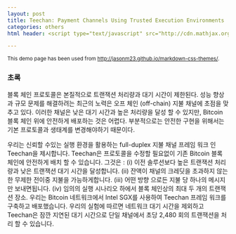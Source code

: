 ```yaml
---
layout: post
title: Teechan: Payment Channels Using Trusted Execution Environments
categories: others
html header: <script type="text/javascript" src="http://cdn.mathjax.org/mathjax/latest/MathJax.js?config=TeX-AMS-MML_HTMLorMML"></script>

---
```

<p><small>This demo page has been used from <a href="http://jasonm23.github.io/markdown-css-themes/" target="_blank">http://jasonm23.github.io/markdown-css-themes/</a>.</small></p>

<h3> 초록 </h3>


블록 체인 프로토콜은 본질적으로 트랜잭션 처리량과 대기 시간이 제한된다. 성능 향상과 규모 문제를 해결하려는 최근의 노력은 오프 체인 (off-chain) 지불 채널에 초점을 맞추고 있다. 이러한 채널은 낮은 대기 시간과 높은 처리량을 달성 할 수 있지만, Bitcoin 블록 체인 위에 안전하게 배포하는 것은 어렵다. 부분적으로는 안전한 구현을 위해서는 기본 프로토콜과 생태계를 변경해야하기 때문이다. 

우리는 신뢰할 수있는 실행 환경을 활용하는 full-duplex 지불 채널 프레임 워크 인 Teechan을 제시합니다. Teechan은 프로토콜을 수정할 필요없이 기존 Bitcoin 블록 체인에 안전하게 배치 할 수 있습니다. 그것은 : (i) 이전 솔루션보다 높은 트랜잭션 처리량과 낮은 트랜잭션 대기 시간을 달성합니다. (ii) 잔액이 채널의 크레딧을 초과하지 않는 한 무제한 전이중 지불을 가능하게합니다. (iii) 어떤 방향 으로든 지불 당 하나의 메시지 만 보내면됩니다. (iv) 임의의 실행 시나리오 하에서 블록 체인상의 최대 두 개의 트랜잭션 장소. 우리는 Bitcoin 네트워크에서 Intel SGX를 사용하여 Teechan 프레임 워크를 구축하고 배포했습니다. 우리의 실험에 따르면 네트워크 대기 시간을 제외하고 Teechan은 잠깐 지연된 대기 시간으로 단일 채널에서 초당 2,480 회의 트랜잭션을 처리 할 수 있습니다.

<!--


<p><small>This demo page has been used from <a href="http://jasonm23.github.io/markdown-css-themes/" target="_blank">http://jasonm23.github.io/markdown-css-themes/</a>.</small></p>

<h1>A First Level Header</h1>

<h2>A Second Level Header</h2>

<h3>A Third Level Header</h3>

<h4>A Fourth Level Header</h4>

<h5>A Fifth Level Header</h5>

<h6>A Sixed Level Header</h6>

<p>Now is the time for all good men to come to
the aid of their country. This is just a
regular paragraph.</p>

<p>The quick brown fox jumped over the lazy
dog&rsquo;s back.</p>

<hr />

<h3>Header 3</h3>

<blockquote><p>This is a blockquote with two paragraphs. Lorem ipsum dolor sit amet,
consectetuer adipiscing elit. Aliquam hendrerit mi posuere lectus.
Vestibulum enim wisi, viverra nec, fringilla in, laoreet vitae, risus.</p>

<p>Donec sit amet nisl. Aliquam semper ipsum sit amet velit. Suspendisse
id sem consectetuer libero luctus adipiscing.</p>

<h2>This is an H2 in a blockquote</h2>

<p>This is the first level of quoting.</p>

<blockquote><p>This is nested blockquote.</p></blockquote>

<p>Back to the first level.</p></blockquote>

<p>Some of these words <em>are emphasized</em>.
Some of these words <em>are emphasized also</em>.</p>

<p>Use two asterisks for <strong>strong emphasis</strong>.
Or, if you prefer, <strong>use two underscores instead</strong>.</p>

<ul>
<li>Candy.</li>
<li>Gum.</li>
<li>Booze.</li>
<li>Red</li>
<li>Green</li>
<li><p>Blue</p></li>
<li><p>A list item.</p></li>
</ul>


<p>With multiple paragraphs.</p>

<ul>
<li><p>Another item in the list.</p></li>
<li><p>This is a list item with two paragraphs. Lorem ipsum dolor
sit amet, consectetuer adipiscing elit. Aliquam hendrerit
mi posuere lectus.</p></li>
</ul>


<p>Vestibulum enim wisi, viverra nec, fringilla in, laoreet
vitae, risus. Donec sit amet nisl. Aliquam semper ipsum
sit amet velit.*   Suspendisse id sem consectetuer libero luctus adipiscing.</p>

<ul>
<li>This is a list item with two paragraphs.</li>
</ul>

ㅇㅁㄴㅇㄹ
<p>This is the second paragraph in the list item. You&rsquo;re
only required to indent the first line. Lorem ipsum dolor
sit amet, consectetuer adipiscing elit.</p>

<ul>
<li><p>Another item in the same list.</p></li>
<li><p>A list item with a bit of <code>code</code> inline.</p></li>
<li><p>A list item with a blockquote:</p>

<blockquote><p>This is a blockquote
inside a list item.</p></blockquote></li>
</ul>


<p>Here is an example of a pre code block</p>

<pre><code>tell application "Foo"
    beep
end tell
</code></pre>

<p>This is an <a href="#">example link</a>.</p>

<p>I start my morning with a cup of coffee and
<a href="http://www.nytimes.com/">The New York Times</a>.</p>

### Code snippet

{% highlight python %}
if __name__ =='__main__':
    img_thread = threading.Thread(target=downloadWallpaper)
    img_thread.start()
    st = '\rDownloading Image'
    current = 1
    while img_thread.is_alive():
        sys.stdout.write(st+'.'*((current)%5))
        current=current+1
        time.sleep(0.3)
    img_thread.join()
    print('\nImage of the day downloaded.')
{% endhighlight %}

-->